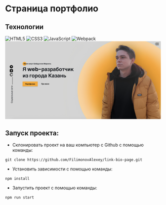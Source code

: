 # Страница портфолио
## Технологии
![HTML5](https://img.shields.io/badge/-HTML5-e34f26?logo=html5&logoColor=white)
![CSS3](https://img.shields.io/badge/-CSS3-1572b6?logo=css3&logoColor=white)
![JavaScript](https://img.shields.io/badge/-JavaScript-f7df1e?logo=javaScript&logoColor=black)
![Webpack](https://img.shields.io/badge/-Webpack-99d6f8?logo=webpack&logoColor=black)
![](./src/img/preview.png)
## Запуск проекта:
* Склонировать проект на ваш компьютер с Github с помощью команды:
```
git clone https://github.com/FilimonovAlexey/link-bio-page.git
```

* Установить зависимости с помощью команды:
```
npm install
```
* Запустить проект с помощью команды:
```
npm run start
```
